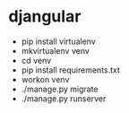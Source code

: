 # djangular

- pip install virtualenv
- mkvirtualenv venv
- cd venv
- pip install requirements.txt
- workon venv
- ./manage.py migrate
- ./manage.py runserver
